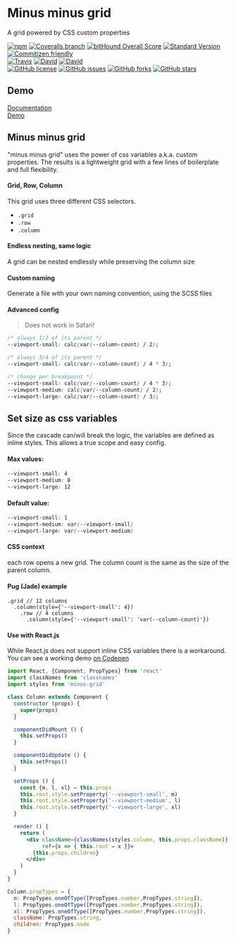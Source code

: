 # Minus minus grid
A grid powered by CSS custom properties

[![npm](https://img.shields.io/npm/v/minus-grid.svg)](https://www.npmjs.com/package/minus-grid)
[![Coveralls branch](https://img.shields.io/coveralls/pixelass/minus-grid.svg)](https://coveralls.io/github/pixelass/minus-grid)
[![bitHound Overall Score](https://www.bithound.io/github/pixelass/minus-grid/badges/score.svg)](https://www.bithound.io/github/pixelass/minus-grid)
[![Standard Version](https://img.shields.io/badge/release-standard%20version-brightgreen.svg)](https://github.com/conventional-changelog/standard-version)
[![Commitizen friendly](https://img.shields.io/badge/commitizen-friendly-brightgreen.svg)](http://commitizen.github.io/cz-cli/)  
[![Travis](https://img.shields.io/travis/pixelass/minus-grid.svg)](https://travis-ci.org/pixelass/minus-grid)
[![David](https://img.shields.io/david/pixelass/minus-grid.svg)](https://david-dm.org/pixelass/minus-grid)
[![David](https://img.shields.io/david/dev/pixelass/minus-grid.svg)](https://david-dm.org/pixelass/minus-grid#info=devDependencies&view=table)  
[![GitHub license](https://img.shields.io/github/license/pixelass/minus-grid.svg)](https://github.com/pixelass/minus-grid/blob/master/LICENSE)
[![GitHub issues](https://img.shields.io/github/issues/pixelass/minus-grid.svg)](https://github.com/pixelass/minus-grid/issues)
[![GitHub forks](https://img.shields.io/github/forks/pixelass/minus-grid.svg)](https://github.com/pixelass/minus-grid/network)
[![GitHub stars](https://img.shields.io/github/stars/pixelass/minus-grid.svg)](https://github.com/pixelass/minus-grid/stargazers)


## Demo
[Documentation](https://pixelass.github.io/minus-grid/sass)  
[Demo](https://pixelass.github.io/minus-grid/)  

## Minus minus grid
"minus minus grid" uses the power of css variables a.k.a. custom properties. 
The results is a lightweight grid with a few lines of boilerplate and full flexibility.

#### Grid, Row, Column

This grid uses three different CSS selectors.

* `.grid`
* `.row`
* `.column`


#### Endless nesting, same logic

A grid can be nested endlessly while preserving the column size

#### Custom naming
Generate a file with your own naming convention, using the SCSS files

#### Advanced config

> Does not work in Safari!

```css
/* always 1/2 of its parent */
--viewport-small: calc(var(--column-count) / 2);

/* always 3/4 of its parent */
--viewport-small: calc(var(--column-count) / 4 * 3);

/* change per breakpoint */
--viewport-small: calc(var(--column-count) / 4 * 3);
--viewport-medium: calc(var(--column-count) / 2);
--viewport-large: calc(var(--column-count) / 3);
```

## Set size as css variables
Since the cascade can/will break the logic, the variables are defined as inline styles. This allows a true scope and easy config.

#### Max values:

```css
--viewport-small: 4
--viewport-medium: 8
--viewport-large: 12
````

#### Default value:

```css
--viewport-small: 1
--viewport-medium: var(--viewport-small)
--viewport-large: var(--viewport-medium)
```

#### CSS context

each row opens a new grid. The column count is the same as the size of the parent column.

#### Pug (Jade) example

```pug
.grid // 12 columns
  .column(style={'--viewport-small': 4})
    .row // 4 columns
      .column(style={'--viewport-small': 'var(--column-count)'})
```

#### Use with React.js

While React.js does not support inline CSS variables there is a workaround.
You can see a working demo [on Codepen](https://codepen.io/pixelass/pen/bwkOpB)

```jsx
import React, {Component, PropTypes} from 'react'
import classNames from 'classnames'
import styles from 'minus-grid'

class Column extends Component {
  constructor (props) {
    super(props)
  }

  componentDidMount () {
    this.setProps()
  }

  componentDidUpdate () {
    this.setProps()
  }

  setProps () {
    const {m, l, xl} = this.props
    this.root.style.setProperty('--viewport-small', m)
    this.root.style.setProperty('--viewport-medium', l)
    this.root.style.setProperty('--viewport-large', xl)
  }

  render () {
    return (
      <div className={classNames(styles.column, this.props.className)}
           ref={x => { this.root = x }}>
        {this.props.children}
      </div>
    )
  }
}

Column.propTypes = {
  m: PropTypes.oneOfType([PropTypes.number,PropTypes.string]),
  l: PropTypes.oneOfType([PropTypes.number,PropTypes.string]),
  xl: PropTypes.oneOfType([PropTypes.number,PropTypes.string]),
  className: PropTypes.string,
  children: PropTypes.node
}
```

